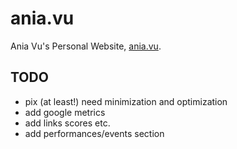 # ania.vu

Ania Vu's Personal Website, [ania.vu](http://ania.vu).

## TODO

* pix (at least!) need minimization and optimization
* add google metrics
* add links scores etc.
* add performances/events section

